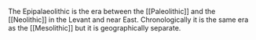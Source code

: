 The Epipalaeolithic is the era between the [[Paleolithic]] and the [[Neolithic]] in the Levant and near East. Chronologically it is the same era as the [[Mesolithic]] but it is geographically separate.